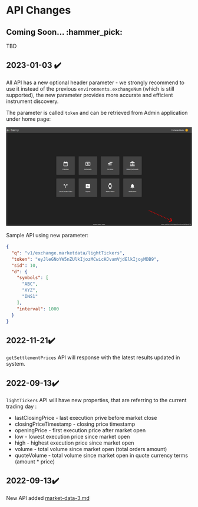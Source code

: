 # API Changes

## Coming Soon...  :hammer\_pick:

TBD

## 2023-01-03  ✔️

All API has a new optional header parameter - we strongly recommend to use it instead of the previous `environments.exchangeNum`  (which is still supported), the new parameter provides more accurate and efficient instrument discovery.&#x20;

The parameter is called `token` and can be retrieved from Admin application under home page:

<img src="../.gitbook/assets/image (3) (2).png" alt="" data-size="original">  &#x20;



Sample API using new parameter:

```json
{
  "q": "v1/exchange.marketdata/lightTickers",
  "token": "eyJleGNoYW5nZUlkIjozMCwicHJvamVjdElkIjoyMDB9",
  "sid": 10,
  "d": {
    "symbols": [
      "ABC",
      "XYZ",
      "INS1"
    ],
    "interval": 1000
  }
}
```

## 2022-**11**-21✔️

`getSettlementPrices` API  will response with the latest results updated in system. &#x20;

## 2022-09-13✔️

`lightTickers` API will have new properties, that are referring to the current trading day :

* lastClosingPrice - last execution prive before market close&#x20;
* closingPriceTimestamp - closing price timestamp
* openingPrice - first execution price after market open&#x20;
* low - lowest execution price since market open&#x20;
* high -  highest execution price since market open
* volume - total volume since market open (total orders amount)&#x20;
* quoteVolume -  total volume since market open in quote currency terms (amount \* price)&#x20;



## 2022-09-13✔️

New API added [market-data-3.md](../market-data-apis/market-data/market-data-3.md "mention")

##
